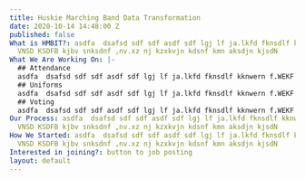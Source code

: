 ```yaml
---
title: Huskie Marching Band Data Transformation
date: 2020-10-14 14:48:00 Z
published: false
What is HMBIT?: asdfa  dsafsd sdf sdf asdf sdf lgj lf ja.lkfd fknsdlf kknwern f.WEKF
  VNSD KSDFB kjbv snksdnf ,nv.xz nj kzxkvjn kdsnf kmn aksdjn kjsdN
What We Are Working On: |-
  ## Attendance
  asdfa  dsafsd sdf sdf asdf sdf lgj lf ja.lkfd fknsdlf kknwern f.WEKF VNSD KSDFB kjbv snksdnf ,nv.xz nj kzxkvjn kdsnf kmn aksdjn kjsdN
  ## Uniforms
  asdfa  dsafsd sdf sdf asdf sdf lgj lf ja.lkfd fknsdlf kknwern f.WEKF VNSD KSDFB kjbv snksdnf ,nv.xz nj kzxkvjn kdsnf kmn aksdjn kjsdN
  ## Voting
  asdfa  dsafsd sdf sdf asdf sdf lgj lf ja.lkfd fknsdlf kknwern f.WEKF VNSD KSDFB kjbv snksdnf ,nv.xz nj kzxkvjn kdsnf kmn aksdjn kjsdN
Our Process: asdfa  dsafsd sdf sdf asdf sdf lgj lf ja.lkfd fknsdlf kknwern f.WEKF
  VNSD KSDFB kjbv snksdnf ,nv.xz nj kzxkvjn kdsnf kmn aksdjn kjsdN
How We Started: asdfa  dsafsd sdf sdf asdf sdf lgj lf ja.lkfd fknsdlf kknwern f.WEKF
  VNSD KSDFB kjbv snksdnf ,nv.xz nj kzxkvjn kdsnf kmn aksdjn kjsdN
Interested in joining?: button to job posting
layout: default
---
```


